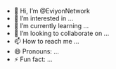 - 👋 Hi, I’m @EviyonNetwork
- 👀 I’m interested in ...
- 🌱 I’m currently learning ...
- 💞️ I’m looking to collaborate on ...
- 📫 How to reach me ...
- 😄 Pronouns: ...
- ⚡ Fun fact: ...

<!---
EviyonNetwork/EviyonNetwork is a ✨ special ✨ repository because its `README.md` (this file) appears on your GitHub profile.
You can click the Preview link to take a look at your changes.
--->
